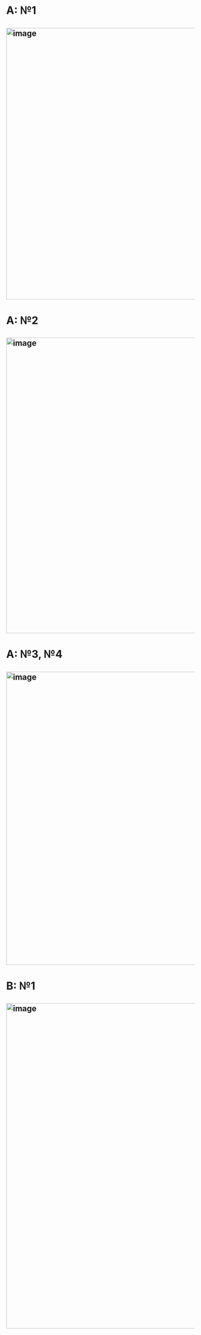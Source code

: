 <h1>A: №1</h1>
<h2><img width="1471" height="725" alt="image" src="https://github.com/user-attachments/assets/35e707cb-e3c9-422e-8773-021138db36a8" />
</h2>
<h1>A: №2</h1>
<h2><img width="1496" height="789" alt="image" src="https://github.com/user-attachments/assets/da31b253-ac66-489b-a2bf-6702fed0b35d" />
</h2>
<h1>A: №3, №4</h1>
<h2><img width="1527" height="783" alt="image" src="https://github.com/user-attachments/assets/e0e7d8e1-0432-431d-a364-ffc62e61a863" />
</h2>
<h1>B: №1</h1>
<h2><img width="1520" height="869" alt="image" src="https://github.com/user-attachments/assets/0ad3a501-8889-42ec-a45e-4f0c0a7122ae" />
</h2>
